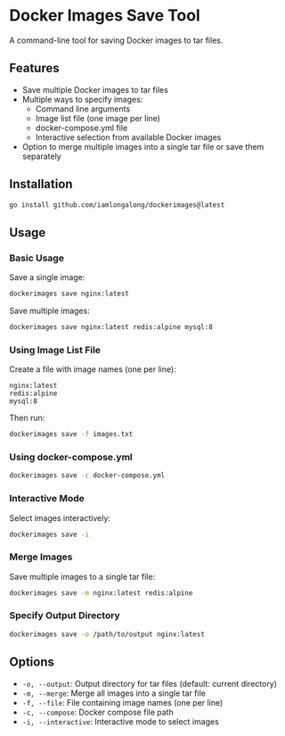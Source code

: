 # Docker Images Save Tool

A command-line tool for saving Docker images to tar files.

## Features

- Save multiple Docker images to tar files
- Multiple ways to specify images:
  - Command line arguments
  - Image list file (one image per line)
  - docker-compose.yml file
  - Interactive selection from available Docker images
- Option to merge multiple images into a single tar file or save them separately

## Installation

```bash
go install github.com/iamlongalong/dockerimages@latest
```

## Usage

### Basic Usage

Save a single image:
```bash
dockerimages save nginx:latest
```

Save multiple images:
```bash
dockerimages save nginx:latest redis:alpine mysql:8
```

### Using Image List File

Create a file with image names (one per line):
```
nginx:latest
redis:alpine
mysql:8
```

Then run:
```bash
dockerimages save -f images.txt
```

### Using docker-compose.yml

```bash
dockerimages save -c docker-compose.yml
```

### Interactive Mode

Select images interactively:
```bash
dockerimages save -i
```

### Merge Images

Save multiple images to a single tar file:
```bash
dockerimages save -m nginx:latest redis:alpine
```

### Specify Output Directory

```bash
dockerimages save -o /path/to/output nginx:latest
```

## Options

- `-o, --output`: Output directory for tar files (default: current directory)
- `-m, --merge`: Merge all images into a single tar file
- `-f, --file`: File containing image names (one per line)
- `-c, --compose`: Docker compose file path
- `-i, --interactive`: Interactive mode to select images 